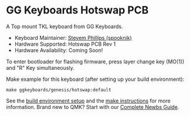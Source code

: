 # GG Keyboards Hotswap PCB

A Top mount TKL keyboard from GG Keyboards.

* Keyboard Maintainer: [Stevem Phillips (spooknik)](https://github.com/spooknik)
* Hardware Supported: Hotswap PCB Rev 1
* Hardware Availability: Coming Soon!

To enter bootloader for flashing firmware, press layer change key (MO(1)) and "R" Key simultaneously.

Make example for this keyboard (after setting up your build environment):

    make ggkeyboards/genesis/hotswap:default

See the [build environment setup](https://docs.qmk.fm/#/getting_started_build_tools) and the [make instructions](https://docs.qmk.fm/#/getting_started_make_guide) for more information. Brand new to QMK? Start with our [Complete Newbs Guide](https://docs.qmk.fm/#/newbs).
